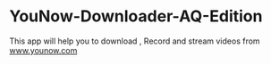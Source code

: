 # YouNow-Downloader-AQ-Edition
This app will help you to download , Record and stream videos from www.younow.com
